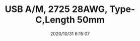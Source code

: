 ﻿---
layout: post 
title: USB A/M, 2725 28AWG, Type-C,Length 50mm
tags: 
categories: wire-harness
overview: USB A/M, 2725 28AWG, Type-C,Length 50mm
series: USB
part_number: 7-USB01-001
thumb_img: static/202010/467-thumb-20201031142008.jpg
small_img: static/202010/467-20201031142008.jpg
date: 2020/10/31 6:15:07
---



